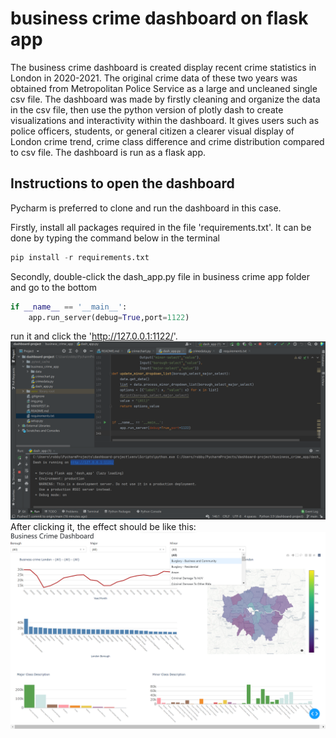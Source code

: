 # business crime dashboard on flask app
The business crime dashboard is created display recent crime statistics in London in 2020-2021. The original crime data of these two years
was obtained from Metropolitan Police Service as a large and uncleaned single csv file. The dashboard was made by firstly cleaning and organize the data
in the csv file, then use the python version of plotly dash to create visualizations and interactivity within the dashboard. It gives users such as police officers,
students, or general citizen a clearer visual display of London crime trend, crime class difference and crime distribution compared to csv file. The dashboard is run as 
a flask app.

## Instructions to open the dashboard
Pycharm is preferred to clone and run the dashboard in this case.

Firstly, install all packages required in the file 'requirements.txt'. It can be done by typing the command below in the terminal
```python
pip install -r requirements.txt
```
Secondly, double-click the dash_app.py file in business crime app folder and go to the bottom
```python
if __name__ == '__main__':
    app.run_server(debug=True,port=1122)
```
run it and click the 'http://127.0.0.1:1122/'.
![img_1.png](img_1.png)
After clicking it, the effect should be like this:
![img.png](img.png)
